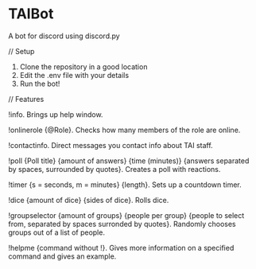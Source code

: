 # TAIBot
 A bot for discord using discord.py

// Setup
1. Clone the repository in a good location
2. Edit the .env file with your details
3. Run the bot!

// Features

!info.
Brings up help window.

!onlinerole {@Role}.
Checks how many members of the role are online.

!contactinfo.
Direct messages you contact info about TAI staff.

!poll {Poll title} {amount of answers} {time (minutes)} {answers separated by spaces, surrounded by quotes}.
Creates a poll with reactions.

!timer {s = seconds, m = minutes} {length}.
Sets up a countdown timer.

!dice {amount of dice} {sides of dice}.
Rolls dice.

!groupselector {amount of groups} {people per group} {people to select from, separated by spaces surronded by quotes}.
Randomly chooses groups out of a list of people.

!helpme {command without !}.
Gives more information on a specified command and gives an example.
